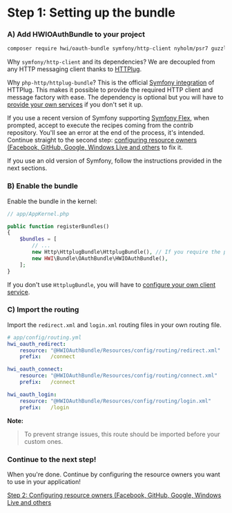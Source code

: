 Step 1: Setting up the bundle
=============================
### A) Add HWIOAuthBundle to your project

```bash
composer require hwi/oauth-bundle symfony/http-client nyholm/psr7 guzzlehttp/promises php-http/httplug-bundle
```

Why `symfony/http-client` and its dependencies? We are decoupled from any HTTP messaging client thanks to [HTTPlug](http://httplug.io/).

Why `php-http/httplug-bundle`? This is the official [Symfony integration](https://packagist.org/packages/php-http/httplug-bundle) of HTTPlug.
This makes it possible to provide the required HTTP client and message factory with ease.
The dependency is optional but you will have to [provide your own services](internals/configuring_the_http_client.md) if you don't set it up.

If you use a recent version of Symfony supporting [Symfony Flex](https://symfony.com/doc/current/quick_tour/flex_recipes.html), when prompted, accept to execute the recipes coming from the contrib repository.
You'll see an error at the end of the process, it's intended. Continue straight to the second step: [configuring resource owners (Facebook, GitHub, Google, Windows Live and others](2-configuring_resource_owners.md) to fix it.

If you use an old version of Symfony, follow the instructions provided in the next sections.

### B) Enable the bundle

Enable the bundle in the kernel:

```php
// app/AppKernel.php

public function registerBundles()
{
    $bundles = [
        // ...
        new Http\HttplugBundle\HttplugBundle(), // If you require the php-http/httplug-bundle package.
        new HWI\Bundle\OAuthBundle\HWIOAuthBundle(),
    ];
}
```

If you don't use `HttplugBundle`, you will have to
[configure your own client service](internals/configuring_the_http_client.md).

### C) Import the routing

Import the `redirect.xml` and `login.xml` routing files in your own routing file.

```yaml
# app/config/routing.yml
hwi_oauth_redirect:
    resource: "@HWIOAuthBundle/Resources/config/routing/redirect.xml"
    prefix:   /connect

hwi_oauth_connect:
    resource: "@HWIOAuthBundle/Resources/config/routing/connect.xml"
    prefix:   /connect

hwi_oauth_login:
    resource: "@HWIOAuthBundle/Resources/config/routing/login.xml"
    prefix:   /login
```

**Note:**

> To prevent strange issues, this route should be imported before your custom ones.

### Continue to the next step!
When you're done. Continue by configuring the resource owners you want to use
in your application!


[Step 2: Configuring resource owners (Facebook, GitHub, Google, Windows Live and others](2-configuring_resource_owners.md)

